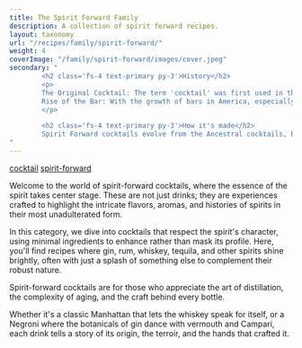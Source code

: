 ```yaml
---
title: The Spirit Forward Family
description: A collection of spirit forward recipes.
layout: taxonomy
url: "/recipes/family/spirit-forward/"
weight: 4
coverImage: "/family/spirit-forward/images/cover.jpeg"
secondary: "
        <h2 class='fs-4 text-primary py-3'>History</h2>
        <p>
        The Original Cocktail: The term 'cocktail' was first used in the early 19th century, initially referring to a mixture of spirits, sugar, water, and bitters. This formula, which is spirit-forward, is essentially an Old Fashioned / Ancelstral, showcasing the spirit (usually whiskey) with minimal embellishment.<br/><br/>
        Rise of the Bar: With the growth of bars in America, especially in New York, cocktails became more sophisticated. The Martini, Manhattan, and Negroni from this era highlight spirits (gin, whiskey, gin again) with vermouth or other fortified wines acting as complements rather than overpowers.
        </p>

        <h2 class='fs-4 text-primary py-3'>How it's made</h2>
        Spirit Forward cocktails evolve from the Ancestral cocktails, by taking the base spirit and bitters, and adding a vermouth to enhance its flavor.
"
---
```



<a href="/recipes/category/cocktail/" class="badge text-bg-primary text-decoration-none">cocktail</a> 
<a href="/recipes/family/spirit-forward/" class="badge text-bg-info text-decoration-none">spirit-forward</a>

Welcome to the world of spirit-forward cocktails, where the essence of the spirit takes center stage. These are not just drinks; they are experiences crafted to highlight the intricate flavors, aromas, and histories of spirits in their most unadulterated form. 

In this category, we dive into cocktails that respect the spirit's character, using minimal ingredients to enhance rather than mask its profile. Here, you'll find recipes where gin, rum, whiskey, tequila, and other spirits shine brightly, often with just a splash of something else to complement their robust nature. 

Spirit-forward cocktails are for those who appreciate the art of distillation, the complexity of aging, and the craft behind every bottle. 

Whether it's a classic Manhattan that lets the whiskey speak for itself, or a Negroni where the botanicals of gin dance with vermouth and Campari, each drink tells a story of its origin, the terroir, and the hands that crafted it.
